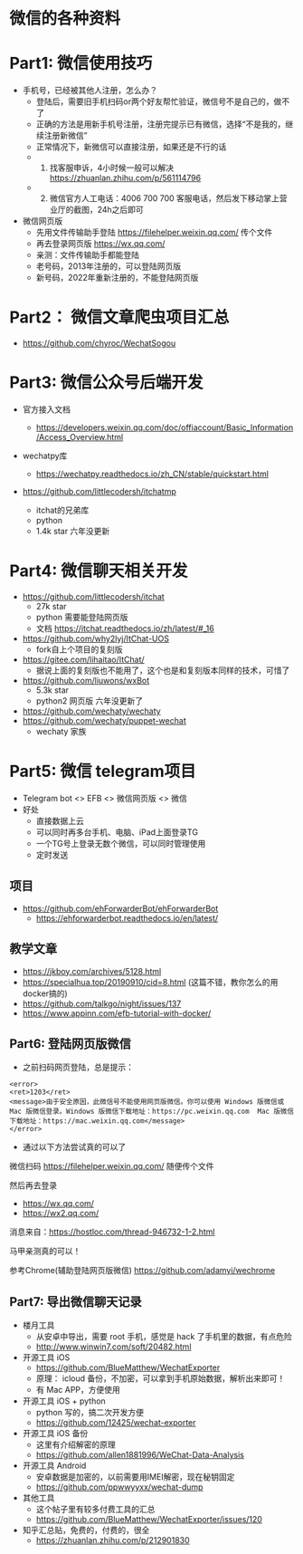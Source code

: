 # 微信的各种资料

# Part1: 微信使用技巧
- 手机号，已经被其他人注册，怎么办？
  - 登陆后，需要旧手机扫码or两个好友帮忙验证，微信号不是自己的，做不了
  - 正确的方法是用新手机号注册，注册完提示已有微信，选择“不是我的，继续注册新微信”
  - 正常情况下，新微信可以直接注册，如果还是不行的话
  - 1. 找客服申诉，4小时候一般可以解决 https://zhuanlan.zhihu.com/p/561114796
  - 2. 微信官方人工电话：4006 700 700 客服电话，然后发下移动掌上营业厅的截图，24h之后即可
- 微信网页版
  - 先用文件传输助手登陆 https://filehelper.weixin.qq.com/ 传个文件
  - 再去登录网页版 https://wx.qq.com/
  - 亲测：文件传输助手都能登陆
  - 老号码，2013年注册的，可以登陆网页版
  - 新号码，2022年重新注册的，不能登陆网页版

# Part2： 微信文章爬虫项目汇总
- https://github.com/chyroc/WechatSogou

# Part3: 微信公众号后端开发

- 官方接入文档
  - https://developers.weixin.qq.com/doc/offiaccount/Basic_Information/Access_Overview.html
- wechatpy库
  - https://wechatpy.readthedocs.io/zh_CN/stable/quickstart.html 

- https://github.com/littlecodersh/itchatmp
  - itchat的兄弟库
  - python
  - 1.4k star 六年没更新 
  
# Part4: 微信聊天相关开发
- https://github.com/littlecodersh/itchat
  - 27k star
  - python 需要能登陆网页版
  - 文档 https://itchat.readthedocs.io/zh/latest/#_16
- https://github.com/why2lyj/ItChat-UOS
  - fork自上个项目的复刻版
- https://gitee.com/lihaitao/ItChat/
  - 据说上面的复刻版也不能用了，这个也是和复刻版本同样的技术，可惜了
- https://github.com/liuwons/wxBot
  - 5.3k star
  - python2 网页版 六年没更新了 
- https://github.com/wechaty/wechaty
- https://github.com/wechaty/puppet-wechat
  - wechaty 家族

# Part5: 微信 telegram项目
- Telegram bot <> EFB <> 微信网页版 <> 微信
- 好处
  - 直接数据上云
  - 可以同时再多台手机、电脑、iPad上面登录TG
  - 一个TG号上登录无数个微信，可以同时管理使用
  - 定时发送

## 项目
- https://github.com/ehForwarderBot/ehForwarderBot
  - https://ehforwarderbot.readthedocs.io/en/latest/
## 教学文章
- https://jkboy.com/archives/5128.html
- https://specialhua.top/20190910/cid=8.html (这篇不错，教你怎么的用docker搞的)
- https://github.com/talkgo/night/issues/137
- https://www.appinn.com/efb-tutorial-with-docker/

## Part6: 登陆网页版微信
- 之前扫码网页登陆，总是提示：
```
<error>
<ret>1203</ret>
<message>由于安全原因，此微信号不能使用网页版微信。你可以使用 Windows 版微信或 Mac 版微信登录。Windows 版微信下载地址：https://pc.weixin.qq.com  Mac 版微信下载地址：https://mac.weixin.qq.com</message>
</error>
```

- 通过以下方法尝试真的可以了

微信扫码 https://filehelper.weixin.qq.com/ 随便传个文件

然后再去登录 
- https://wx.qq.com/
- https://wx2.qq.com/

消息来自：https://hostloc.com/thread-946732-1-2.html

马甲亲测真的可以！

参考Chrome(辅助登陆网页版微信) https://github.com/adamyi/wechrome

## Part7: 导出微信聊天记录
- 楼月工具
  - 从安卓中导出，需要 root 手机，感觉是 hack 了手机里的数据，有点危险
  - http://www.winwin7.com/soft/20482.html
- 开源工具 iOS
  - https://github.com/BlueMatthew/WechatExporter
  - 原理： icloud 备份，不加密，可以拿到手机原始数据，解析出来即可！
  - 有 Mac APP，方便使用
- 开源工具 iOS + python
  - python 写的，搞二次开发方便
  - https://github.com/12425/wechat-exporter
- 开源工具 iOS 备份
  - 这里有介绍解密的原理
  - https://github.com/allen1881996/WeChat-Data-Analysis
- 开源工具 Android
  - 安卓数据是加密的，以前需要用IMEI解密，现在秘钥固定
  - https://github.com/ppwwyyxx/wechat-dump
- 其他工具
  - 这个帖子里有较多付费工具的汇总
  - https://github.com/BlueMatthew/WechatExporter/issues/120
- 知乎汇总贴，免费的，付费的，很全
  - https://zhuanlan.zhihu.com/p/212901830
